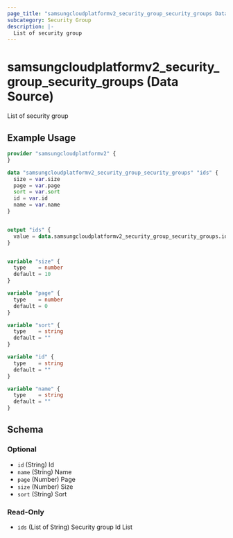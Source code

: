 ```yaml
---
page_title: "samsungcloudplatformv2_security_group_security_groups Data Source - samsungcloudplatformv2"
subcategory: Security Group
description: |-
  List of security group
---
```


# samsungcloudplatformv2_security_group_security_groups (Data Source)

List of security group

## Example Usage

```terraform
provider "samsungcloudplatformv2" {
}

data "samsungcloudplatformv2_security_group_security_groups" "ids" {
  size = var.size
  page = var.page
  sort = var.sort
  id = var.id
  name = var.name
}


output "ids" {
  value = data.samsungcloudplatformv2_security_group_security_groups.ids.ids
}


variable "size" {
  type    = number
  default = 10
}

variable "page" {
  type    = number
  default = 0
}

variable "sort" {
  type    = string
  default = ""
}

variable "id" {
  type    = string
  default = ""
}

variable "name" {
  type    = string
  default = ""
}
```

<!-- schema generated by tfplugindocs -->
## Schema

### Optional

- `id` (String) Id
- `name` (String) Name
- `page` (Number) Page
- `size` (Number) Size
- `sort` (String) Sort

### Read-Only

- `ids` (List of String) Security group Id List